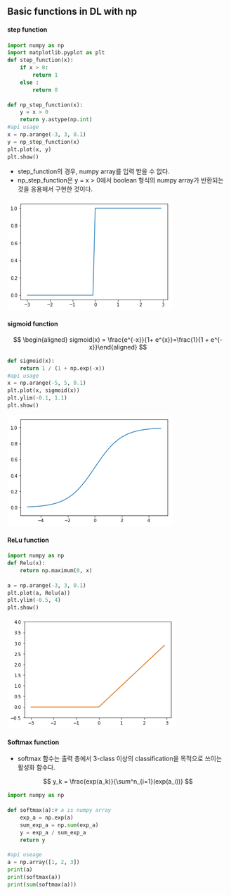 ## Basic functions in DL with np

#### step function

``` python
import numpy as np
import matplotlib.pyplot as plt
def step_function(x):
    if x > 0:
        return 1
    else :
        return 0
 
def np_step_function(x):
    y = x > 0
    return y.astype(np.int)
#api usage
x = np.arange(-3, 3, 0.1)
y = np_step_function(x)
plt.plot(x, y)
plt.show()
```

- step_function의 경우, numpy array를 입력 받을 수 없다. 
- np_step_function은 y = x > 0에서 boolean 형식의 numpy array가 반환되는 것을 응용헤서 구현한 것이다.

![](img/190131_step.png)



#### sigmoid function

$$
\begin{aligned} sigmoid(x) = \frac{e^{-x}}{1+ e^{x}}=\frac{1}{1 + e^{-x}}\end{aligned}
$$

```python
def sigmoid(x):
    return 1 / (1 + np.exp(-x))
#api usage
x = np.arange(-5, 5, 0.1)
plt.plot(x, sigmoid(x))
plt.ylim(-0.1, 1.1)
plt.show()
```

![](img/190131_sigmoid.png)

#### ReLu function

```python
import numpy as np
def Relu(x):
    return np.maximum(0, x)

a = np.arange(-3, 3, 0.1)
plt.plot(a, Relu(a))
plt.ylim(-0.5, 4)
plt.show()
```



![](img/190131_relu.png)

#### Softmax function

- softmax 함수는 출력 층에서 3-class 이상의 classification을 목적으로 쓰이는 활성화 함수다.

$$
y_k = \frac{exp(a_k)}{\sum^n_{i=1}(exp(a_i))}
$$

```python
import numpy as np

def softmax(a):# a is numpy array
    exp_a = np.exp(a)
    sum_exp_a = np.sum(exp_a)
    y = exp_a / sum_exp_a
    return y

#api useage
a = np.array([1, 2, 3])
print(a)
print(softmax(a))
print(sum(softmax(a)))
```

